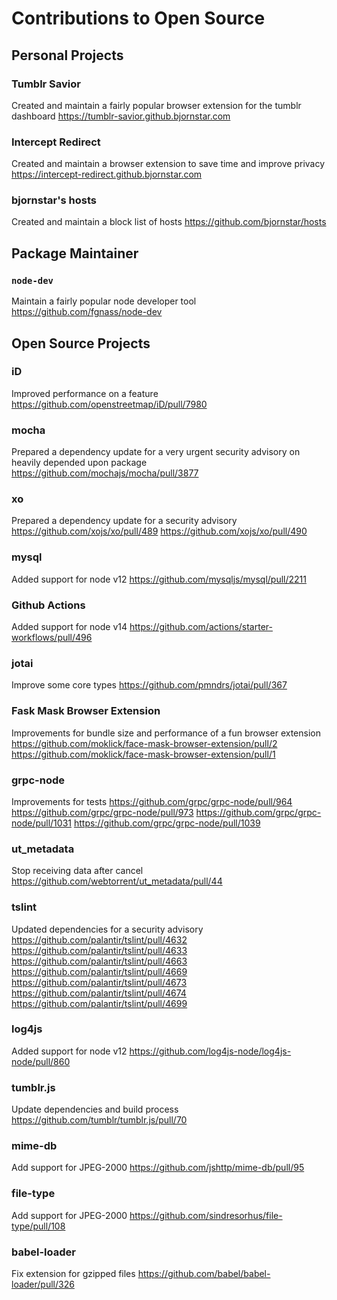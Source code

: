 # Contributions to Open Source

## Personal Projects

### Tumblr Savior
Created and maintain a fairly popular browser extension for the tumblr dashboard
https://tumblr-savior.github.bjornstar.com

### Intercept Redirect
Created and maintain a browser extension to save time and improve privacy
https://intercept-redirect.github.bjornstar.com

### bjornstar's hosts
Created and maintain a block list of hosts
https://github.com/bjornstar/hosts

## Package Maintainer

### `node-dev`
Maintain a fairly popular node developer tool
https://github.com/fgnass/node-dev

## Open Source Projects

### iD
Improved performance on a feature
https://github.com/openstreetmap/iD/pull/7980

### mocha
Prepared a dependency update for a very urgent security advisory on heavily depended upon package
https://github.com/mochajs/mocha/pull/3877

### xo
Prepared a dependency update for a security advisory
https://github.com/xojs/xo/pull/489
https://github.com/xojs/xo/pull/490

### mysql
Added support for node v12
https://github.com/mysqljs/mysql/pull/2211

### Github Actions
Added support for node v14
https://github.com/actions/starter-workflows/pull/496

### jotai
Improve some core types
https://github.com/pmndrs/jotai/pull/367

### Fask Mask Browser Extension
Improvements for bundle size and performance of a fun browser extension
https://github.com/moklick/face-mask-browser-extension/pull/2
https://github.com/moklick/face-mask-browser-extension/pull/1

### grpc-node
Improvements for tests
https://github.com/grpc/grpc-node/pull/964
https://github.com/grpc/grpc-node/pull/973
https://github.com/grpc/grpc-node/pull/1031
https://github.com/grpc/grpc-node/pull/1039

### ut_metadata
Stop receiving data after cancel
https://github.com/webtorrent/ut_metadata/pull/44

### tslint
Updated dependencies for a security advisory
https://github.com/palantir/tslint/pull/4632
https://github.com/palantir/tslint/pull/4633
https://github.com/palantir/tslint/pull/4663
https://github.com/palantir/tslint/pull/4669
https://github.com/palantir/tslint/pull/4673
https://github.com/palantir/tslint/pull/4674
https://github.com/palantir/tslint/pull/4699

### log4js
Added support for node v12
https://github.com/log4js-node/log4js-node/pull/860

### tumblr.js
Update dependencies and build process
https://github.com/tumblr/tumblr.js/pull/70

### mime-db
Add support for JPEG-2000
https://github.com/jshttp/mime-db/pull/95

### file-type
Add support for JPEG-2000
https://github.com/sindresorhus/file-type/pull/108

### babel-loader
Fix extension for gzipped files
https://github.com/babel/babel-loader/pull/326
